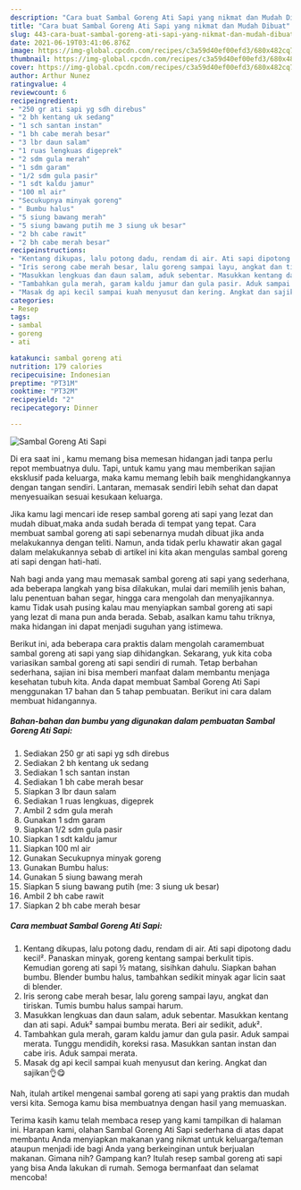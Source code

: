 ```yaml
---
description: "Cara buat Sambal Goreng Ati Sapi yang nikmat dan Mudah Dibuat"
title: "Cara buat Sambal Goreng Ati Sapi yang nikmat dan Mudah Dibuat"
slug: 443-cara-buat-sambal-goreng-ati-sapi-yang-nikmat-dan-mudah-dibuat
date: 2021-06-19T03:41:06.876Z
image: https://img-global.cpcdn.com/recipes/c3a59d40ef00efd3/680x482cq70/sambal-goreng-ati-sapi-foto-resep-utama.jpg
thumbnail: https://img-global.cpcdn.com/recipes/c3a59d40ef00efd3/680x482cq70/sambal-goreng-ati-sapi-foto-resep-utama.jpg
cover: https://img-global.cpcdn.com/recipes/c3a59d40ef00efd3/680x482cq70/sambal-goreng-ati-sapi-foto-resep-utama.jpg
author: Arthur Nunez
ratingvalue: 4
reviewcount: 6
recipeingredient:
- "250 gr ati sapi yg sdh direbus"
- "2 bh kentang uk sedang"
- "1 sch santan instan"
- "1 bh cabe merah besar"
- "3 lbr daun salam"
- "1 ruas lengkuas digeprek"
- "2 sdm gula merah"
- "1 sdm garam"
- "1/2 sdm gula pasir"
- "1 sdt kaldu jamur"
- "100 ml air"
- "Secukupnya minyak goreng"
- " Bumbu halus"
- "5 siung bawang merah"
- "5 siung bawang putih me 3 siung uk besar"
- "2 bh cabe rawit"
- "2 bh cabe merah besar"
recipeinstructions:
- "Kentang dikupas, lalu potong dadu, rendam di air. Ati sapi dipotong dadu kecil². Panaskan minyak, goreng kentang sampai berkulit tipis. Kemudian goreng ati sapi ½ matang, sisihkan dahulu. Siapkan bahan bumbu. Blender bumbu halus, tambahkan sedikit minyak agar licin saat di blender."
- "Iris serong cabe merah besar, lalu goreng sampai layu, angkat dan tiriskan. Tumis bumbu halus sampai harum."
- "Masukkan lengkuas dan daun salam, aduk sebentar. Masukkan kentang dan ati sapi. Aduk² sampai bumbu merata. Beri air sedikit, aduk²."
- "Tambahkan gula merah, garam kaldu jamur dan gula pasir. Aduk sampai merata. Tunggu mendidih, koreksi rasa. Masukkan santan instan dan cabe iris. Aduk sampai merata."
- "Masak dg api kecil sampai kuah menyusut dan kering. Angkat dan sajikan👌😋"
categories:
- Resep
tags:
- sambal
- goreng
- ati

katakunci: sambal goreng ati 
nutrition: 179 calories
recipecuisine: Indonesian
preptime: "PT31M"
cooktime: "PT32M"
recipeyield: "2"
recipecategory: Dinner

---
```



![Sambal Goreng Ati Sapi](https://img-global.cpcdn.com/recipes/c3a59d40ef00efd3/680x482cq70/sambal-goreng-ati-sapi-foto-resep-utama.jpg)

Di era  saat ini , kamu memang bisa memesan hidangan jadi tanpa perlu repot membuatnya dulu. Tapi, untuk kamu yang mau memberikan sajian eksklusif pada keluarga, maka kamu memang lebih baik menghidangkannya dengan tangan sendiri. Lantaran, memasak sendiri lebih sehat dan dapat menyesuaikan sesuai kesukaan keluarga.

Jika kamu lagi mencari ide resep sambal goreng ati sapi yang lezat dan mudah dibuat,maka anda sudah berada di tempat yang tepat. Cara membuat sambal goreng ati sapi  sebenarnya mudah dibuat jika anda melakukannya dengan teliti. Namun, anda tidak perlu khawatir akan gagal dalam melakukannya 
sebab di artikel ini kita akan mengulas sambal goreng ati sapi dengan hati-hati.  



Nah bagi anda yang mau memasak sambal goreng ati sapi yang sederhana, ada beberapa langkah yang bisa dilakukan, mulai dari memilih jenis bahan, lalu penentuan bahan segar, hingga cara mengolah dan menyajikannya. kamu Tidak usah pusing kalau mau menyiapkan sambal goreng ati sapi yang lezat di mana pun anda berada. Sebab, asalkan kamu  tahu triknya, maka hidangan ini dapat menjadi suguhan yang istimewa.

Berikut ini, ada beberapa cara praktis  dalam mengolah caramembuat sambal goreng ati sapi yang siap dihidangkan. Sekarang, yuk kita coba variasikan sambal goreng ati sapi sendiri di rumah. Tetap berbahan sederhana, sajian ini bisa memberi manfaat dalam membantu menjaga kesehatan tubuh kita. Anda dapat membuat Sambal Goreng Ati Sapi menggunakan 17 bahan dan 5 tahap pembuatan. Berikut ini cara dalam membuat hidangannya.

<!--inarticleads1-->

##### Bahan-bahan dan bumbu yang digunakan dalam pembuatan Sambal Goreng Ati Sapi:

1. Sediakan 250 gr ati sapi yg sdh direbus
1. Sediakan 2 bh kentang uk sedang
1. Sediakan 1 sch santan instan
1. Sediakan 1 bh cabe merah besar
1. Siapkan 3 lbr daun salam
1. Sediakan 1 ruas lengkuas, digeprek
1. Ambil 2 sdm gula merah
1. Gunakan 1 sdm garam
1. Siapkan 1/2 sdm gula pasir
1. Siapkan 1 sdt kaldu jamur
1. Siapkan 100 ml air
1. Gunakan Secukupnya minyak goreng
1. Gunakan  Bumbu halus:
1. Gunakan 5 siung bawang merah
1. Siapkan 5 siung bawang putih (me: 3 siung uk besar)
1. Ambil 2 bh cabe rawit
1. Siapkan 2 bh cabe merah besar




<!--inarticleads2-->

##### Cara membuat Sambal Goreng Ati Sapi:

1. Kentang dikupas, lalu potong dadu, rendam di air. Ati sapi dipotong dadu kecil². Panaskan minyak, goreng kentang sampai berkulit tipis. Kemudian goreng ati sapi ½ matang, sisihkan dahulu. Siapkan bahan bumbu. Blender bumbu halus, tambahkan sedikit minyak agar licin saat di blender.
1. Iris serong cabe merah besar, lalu goreng sampai layu, angkat dan tiriskan. Tumis bumbu halus sampai harum.
1. Masukkan lengkuas dan daun salam, aduk sebentar. Masukkan kentang dan ati sapi. Aduk² sampai bumbu merata. Beri air sedikit, aduk².
1. Tambahkan gula merah, garam kaldu jamur dan gula pasir. Aduk sampai merata. Tunggu mendidih, koreksi rasa. Masukkan santan instan dan cabe iris. Aduk sampai merata.
1. Masak dg api kecil sampai kuah menyusut dan kering. Angkat dan sajikan👌😋




Nah, itulah artikel mengenai  sambal goreng ati sapi  yang praktis dan mudah versi kita. Semoga kamu bisa membuatnya dengan hasil yang memuaskan. 

Terima kasih kamu telah membaca resep yang kami tampilkan di halaman ini. Harapan kami, olahan  Sambal Goreng Ati Sapi sederhana di atas dapat membantu Anda menyiapkan makanan yang nikmat untuk keluarga/teman ataupun menjadi ide bagi Anda yang berkeinginan untuk berjualan makanan. Gimana nih? Gampang kan? Itulah resep sambal goreng ati sapi yang bisa Anda lakukan di rumah. Semoga bermanfaat dan selamat mencoba!


